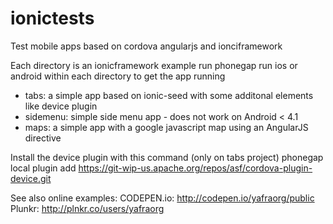 ionictests
==========

Test mobile apps based on cordova angularjs and ionciframework

Each directory is an ionicframework example
run phonegap run ios or android within each directory to get the app running


* tabs: a simple app based on ionic-seed with some additonal elements like device plugin
* sidemenu: simple side menu app - does not work on Android < 4.1
* maps: a simple app with a google javascript map using an AngularJS directive


Install the device plugin with this command (only on tabs project)
phonegap local plugin add https://git-wip-us.apache.org/repos/asf/cordova-plugin-device.git


See also online examples:
CODEPEN.io:  http://codepen.io/yafraorg/public
Plunkr:      http://plnkr.co/users/yafraorg


